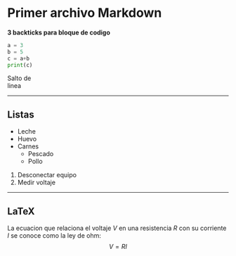 # Primer archivo Markdown 
**3 backticks para bloque de codigo**
```Python
a = 3
b = 5
c = a+b
print(c)
```
Salto de <br/> linea
***
## Listas 
- Leche
- Huevo
- Carnes
    - Pescado
    - Pollo
1. Desconectar equipo
2. Medir voltaje
***
## LaTeX 
La ecuacion que relaciona el voltaje $V$ en una resistencia $R$ con su corriente $I$ se conoce como la ley de ohm:<br/>
$$V = RI$$ 
